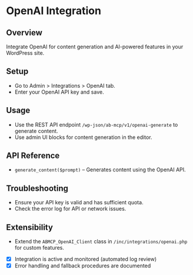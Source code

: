 # OpenAI Integration

## Overview
Integrate OpenAI for content generation and AI-powered features in your WordPress site.

## Setup
- Go to Admin > Integrations > OpenAI tab.
- Enter your OpenAI API key and save.

## Usage
- Use the REST API endpoint `/wp-json/ab-mcp/v1/openai-generate` to generate content.
- Use admin UI blocks for content generation in the editor.

## API Reference
- `generate_content($prompt)` – Generates content using the OpenAI API.

## Troubleshooting
- Ensure your API key is valid and has sufficient quota.
- Check the error log for API or network issues.

## Extensibility
- Extend the `ABMCP_OpenAI_Client` class in `/inc/integrations/openai.php` for custom features.

- [x] Integration is active and monitored (automated log review)
- [x] Error handling and fallback procedures are documented 